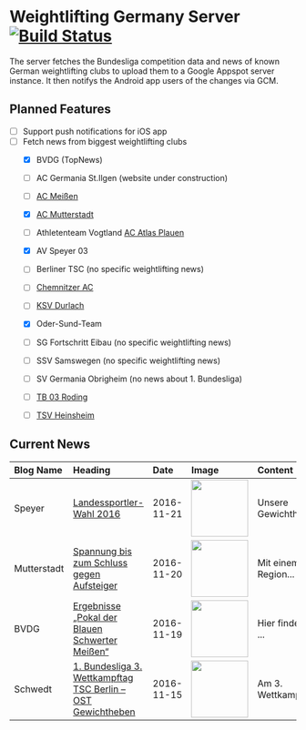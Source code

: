 # Weightlifting Germany Server [![Build Status](https://travis-ci.org/WGierke/weightlifting_germany_server.svg?branch=master)](https://travis-ci.org/WGierke/weightlifting_germany_server)

The server fetches the Bundesliga competition data and news of known German weightlifting clubs to upload them to a Google Appspot server instance.
It then notifys the Android app users of the changes via GCM.

## Planned Features
- [ ] Support push notifications for iOS app  
- [ ] Fetch news from biggest weightlifting clubs
    - [X] BVDG (TopNews)
    - [ ] AC Germania St.Ilgen (website under construction)
    - [ ] [AC Meißen](http://www.ac-meissen.de/index.php?start=1)
    - [X] [AC Mutterstadt](http://www.ac-mutterstadt.de/index.php?start=1)
    - [ ] Athletenteam Vogtland [AC Atlas Plauen](https://acatlas.wordpress.com/)
    - [X] AV Speyer 03
    - [ ] Berliner TSC (no specific weightlifting news)
    - [ ] [Chemnitzer AC](http://chemnitzer-athletenclub.de/aktuelles/news/page/1/)
    - [ ] [KSV Durlach](http://ksvdurlach.de/news?page_n54=1)
    - [X] Oder-Sund-Team
    - [ ] SG Fortschritt Eibau (no specific weightlifting news)
    - [ ] SSV Samswegen (no specific weightlifting news)
    - [ ] SV Germania Obrigheim (no news about 1. Bundesliga)
    - [ ] [TB 03 Roding](http://www.tb03-gewichtheben.de/page/1/)
    - [ ] [TSV Heinsheim](http://gewichtheben.tsv-heinsheim.de/index.php?start=1)


## Current News

| Blog Name   | Heading                                                                                                                                          | Date       | Image                                                                                                                               | Content                 |
|:------------|:-------------------------------------------------------------------------------------------------------------------------------------------------|:-----------|:------------------------------------------------------------------------------------------------------------------------------------|:------------------------|
| Speyer      | [Landessportler-Wahl 2016](http://www.av03-speyer.de/2016/11/landessportler-wahl-2016/)                                                          | 2016-11-21 | <img src='http://www.av03-speyer.de/wp-content/uploads/2016/11/2016_Cover_Landessportlerwahl2016-151x300.jpg' width='100px'/>       | Unsere Gewichtheberm... |
| Mutterstadt | [Spannung bis zum Schluss gegen Aufsteiger](http://www.ac-mutterstadt.de/index.php?start=0&heading=956f6c684ee6fd43c045b34e2819426c1479596400.0) | 2016-11-20 | <img src='http://www.ac-mutterstadt.de//images/Prot_KG.jpg' width='100px'/>                                                         | Mit einem für Region... |
| BVDG        | [Ergebnisse „Pokal der Blauen Schwerter Meißen“](http://www.german-weightlifting.de/ergebnisse-pokal-der-blauen-schwerter-meissen/)              | 2016-11-19 | <img src='http://www.german-weightlifting.de/wp-content/uploads/2016/11/15146680_1383762618323974_1056529350_o.jpg' width='100px'/> | Hier findet Ihr die ... |
| Schwedt     | [1. Bundesliga 3. Wettkampftag TSC Berlin – OST Gewichtheben](http://gewichtheben.blauweiss65-schwedt.de/?p=7348)                                | 2016-11-15 | <img src='http://gewichtheben.blauweiss65-schwedt.de/wp-content/uploads/2009/02/Oder-Sund-Team-2013-300x169.jpg' width='100px'/>    | Am 3. Wettkampftag d... |